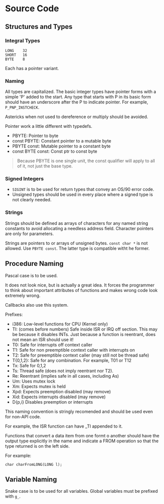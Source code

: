 # Source Code

## Structures and Types

### Integral Types

```
LONG    32
SHORT   16
BYTE    8
```

Each has a pointer variant.

### Naming

All types are capitalized. The basic integer types have pointer forms with a simple 'P' added to the start. Any type that starts with P in its basic form should have an underscore after the P to indicate pointer. For example, `P_PNP_INSTCHECK`.

Astericks when not used to dereference or multiply should be avoided.

Pointer work a little different with typedefs.

- PBYTE: Pointer to byte
- const PBYTE: Constant pointer to a mutable byte
- PBYTE const: Mutable pointer to a constant byte
- const BYTE const: Const ptr to const byte

> Because PBYTE is one single unit, the const qualifier will apply to all of it, not just the base type.

### Signed Integers

- `SIGINT` is to be used for return types that convey an OS/90 error code.
- Unsigned types should be used in every place where a signed type is not clearly needed.

### Strings

Strings should be defined as arrays of characters for any named string constants to avoid allocating a needless address field. Character pointers are only for parameters.

Strings are pointers to or arrays of unsigned bytes. `const char *` is not allowed. Use `PBYTE const`. The latter type is compatible witht he former.

## Procedure Naming

Pascal case is to be used.

It does not look nice, but is actually a great idea. It forces the programmer to think about important attributes of functions and makes wrong code look extremely wrong.

Callbacks also use this system.

Prefixes:
- i386: Low-level functions for CPU (Kernel only)
- TI: (comes before numbers) Safe inside ISR or IRQ off section. This may be because it disables INTs. Just because a function is reentrant, does not mean an ISR should use it!
- T0: Safe for interrupts off context caller
- T1: Safe for non preemptible context caller with interrupts on
- T2: Safe for preemptible context caller (may still not be thread safe)
- T{0,1,2}: Safe for any combination. For example, T01 or T12
- Tx: Safe for 0,1,2
- Ts: Thread safe (does not imply reentrant nor T2).
- Re: Reentrant (implies safe in all cases, including As)
- Um: Uses mutex lock
- Xm: Expects mutex is held
- Xpd: Expects preemption disabled (may remove)
- Xid: Expects interrupts disabled (may remove)
- D{p,i} Disables preemption or interrupts

This naming convention is stringly recomended and should be used even for non-API code.

For example, the ISR function can have _TI appended to it.

Functions that convert a data item from one formt o another should have the output type explicitly in the name and indicate a FROM operation so that the type returned is on the left side.

For example:
```
char charFromLONG(LONG l);
```

## Variable Naming

Snake case is to be used for all variables. Global variables must be prefixed with `g_`.
